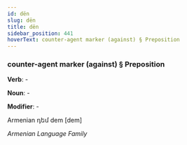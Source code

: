 ```yaml
---
id: dën
slug: dën
title: dën
sidebar_position: 441
hoverText: counter-agent marker (against) § Preposition
---
```


### counter-agent marker (against) § Preposition

**Verb**: -

**Noun**: -

**Modifier**: -

Armenian դեմ dem [dem]

*Armenian Language Family*